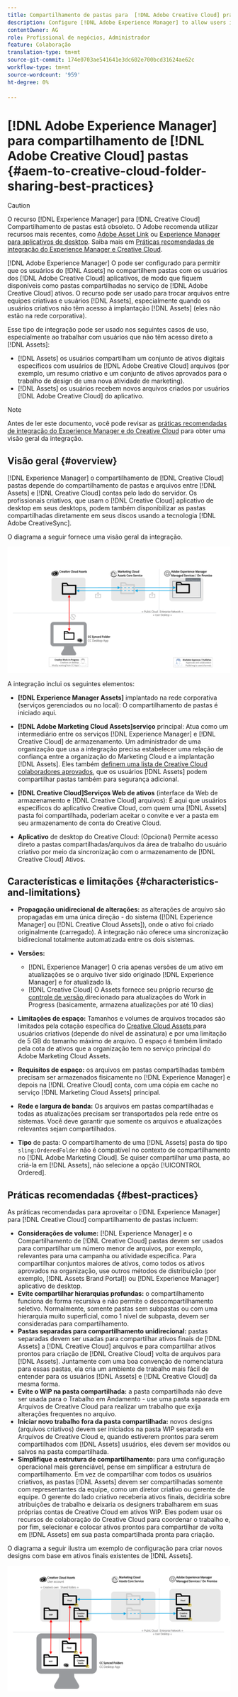 ```yaml
---
title: Compartilhamento de pastas para  [!DNL Adobe Creative Cloud] práticas recomendadas
description: Configure [!DNL Adobe Experience Manager] to allow users in [!DNL Experience Manager Assets] para trocar pastas com usuários do Adobe Creative Cloud (CC).
contentOwner: AG
role: Profissional de negócios, Administrador
feature: Colaboração
translation-type: tm+mt
source-git-commit: 174e0703ae541641e3dc602e700bcd31624ae62c
workflow-type: tm+mt
source-wordcount: '959'
ht-degree: 0%

---
```



# [!DNL Adobe Experience Manager] para compartilhamento de  [!DNL Adobe Creative Cloud] pastas  {#aem-to-creative-cloud-folder-sharing-best-practices}

>[!CAUTION]
>
>O recurso [!DNL Experience Manager] para [!DNL Creative Cloud] Compartilhamento de pastas está obsoleto. O Adobe recomenda utilizar recursos mais recentes, como [Adobe Asset Link](https://helpx.adobe.com/enterprise/admin-guide.html/enterprise/using/adobe-asset-link.ug.html) ou [Experience Manager para aplicativos de desktop](https://experienceleague.adobe.com/docs/experience-manager-desktop-app/using/using.html). Saiba mais em [Práticas recomendadas de integração do Experience Manager e Creative Cloud](/help/assets/aem-cc-integration-best-practices.md).

[!DNL Adobe Experience Manager] O pode ser configurado para permitir que os usuários do  [!DNL Assets] no compartilhem pastas com os usuários dos  [!DNL Adobe Creative Cloud] aplicativos, de modo que fiquem disponíveis como pastas compartilhadas no serviço de  [!DNL Adobe Creative Cloud] ativos. O recurso pode ser usado para trocar arquivos entre equipes criativas e usuários [!DNL Assets], especialmente quando os usuários criativos não têm acesso à implantação [!DNL Assets] (eles não estão na rede corporativa).

Esse tipo de integração pode ser usado nos seguintes casos de uso, especialmente ao trabalhar com usuários que não têm acesso direto a [!DNL Assets]:

* [!DNL Assets] os usuários compartilham um conjunto de ativos digitais específicos com usuários de  [!DNL Adobe Creative Cloud] arquivos (por exemplo, um resumo criativo e um conjunto de ativos aprovados para o trabalho de design de uma nova atividade de marketing).
* [!DNL Assets] os usuários recebem novos arquivos criados por usuários  [!DNL Adobe Creative Cloud] do aplicativo.

>[!NOTE]
>
>Antes de ler este documento, você pode revisar as [práticas recomendadas de integração do Experience Manager e do Creative Cloud](/help/assets/aem-cc-integration-best-practices.md) para obter uma visão geral da integração.

## Visão geral {#overview}

[!DNL Experience Manager] o compartilhamento de  [!DNL Creative Cloud] pastas depende do compartilhamento de pastas e arquivos entre  [!DNL Assets] e  [!DNL Creative Cloud] contas pelo lado do servidor. Os profissionais criativos, que usam o [!DNL Creative Cloud] aplicativo de desktop em seus desktops, podem também disponibilizar as pastas compartilhadas diretamente em seus discos usando a tecnologia [!DNL Adobe CreativeSync].

O diagrama a seguir fornece uma visão geral da integração.

![chlimage_1-179](assets/chlimage_1-406.png)

A integração inclui os seguintes elementos:

* **[!DNL Experience Manager Assets]** implantado na rede corporativa (serviços gerenciados ou no local): O compartilhamento de pastas é iniciado aqui.
* **[!DNL Adobe Marketing Cloud Assets]serviço** principal: Atua como um intermediário entre os serviços  [!DNL Experience Manager] e  [!DNL Creative Cloud] de armazenamento. Um administrador de uma organização que usa a integração precisa estabelecer uma relação de confiança entre a organização do Marketing Cloud e a implantação [!DNL Assets]. Eles também [definem uma lista de Creative Cloud colaboradores aprovados](https://experienceleague.adobe.com/docs/core-services/interface/assets/t-admin-add-cc-user.html), que os usuários [!DNL Assets] podem compartilhar pastas também para segurança adicional.

* **[!DNL Creative Cloud]Serviços Web de ativos**  (interface da Web de armazenamento e  [!DNL Creative Cloud] arquivos): É aqui que usuários específicos do aplicativo Creative Cloud, com quem uma  [!DNL Assets] pasta foi compartilhada, poderiam aceitar o convite e ver a pasta em seu armazenamento de conta do Creative Cloud.
* **Aplicativo** de desktop do Creative Cloud: (Opcional) Permite acesso direto a pastas compartilhadas/arquivos da área de trabalho do usuário criativo por meio da sincronização com o armazenamento de  [!DNL Creative Cloud] Ativos.

## Características e limitações {#characteristics-and-limitations}

* **Propagação unidirecional de alterações:** as alterações de arquivo são propagadas em uma única direção - do sistema ([!DNL Experience Manager] ou  [!DNL Creative Cloud Assets]), onde o ativo foi criado originalmente (carregado). A integração não oferece uma sincronização bidirecional totalmente automatizada entre os dois sistemas.
* **Versões:**

   * [!DNL Experience Manager] O cria apenas versões de um ativo em atualizações se o arquivo tiver sido originado  [!DNL Experience Manager] e for atualizado lá.
   * [!DNL Creative Cloud] O Assets fornece seu próprio recurso  [de controle de versão ](https://helpx.adobe.com/creative-cloud/help/versioning-faq.html) direcionado para atualizações do Work in Progress (basicamente, armazena atualizações por até 10 dias)

* **Limitações de espaço:** Tamanhos e volumes de arquivos trocados são limitados pela cotação específica do  [Creative Cloud Assets ](https://helpx.adobe.com/creative-cloud/kb/file-storage-quota.html) para usuários criativos (depende do nível de assinatura) e por uma limitação de 5 GB do tamanho máximo de arquivo. O espaço é também limitado pela cota de ativos que a organização tem no serviço principal do Adobe Marketing Cloud Assets.

* **Requisitos de espaço:** os arquivos em pastas compartilhadas também precisam ser armazenados fisicamente no  [!DNL Experience Manager] e depois na  [!DNL Creative Cloud] conta, com uma cópia em cache no serviço  [!DNL Marketing Cloud Assets] principal.
* **Rede e largura de banda:** Os arquivos em pastas compartilhadas e todas as atualizações precisam ser transportados pela rede entre os sistemas. Você deve garantir que somente os arquivos e atualizações relevantes sejam compartilhados.
* **Tipo** de pasta: O compartilhamento de uma  [!DNL Assets] pasta do tipo  `sling:OrderedFolder` não é compatível no contexto de compartilhamento no  [!DNL Adobe Marketing Cloud]. Se quiser compartilhar uma pasta, ao criá-la em [!DNL Assets], não selecione a opção [!UICONTROL Ordered].

## Práticas recomendadas {#best-practices}

As práticas recomendadas para aproveitar o [!DNL Experience Manager] para [!DNL Creative Cloud] compartilhamento de pastas incluem:

* **Considerações de volume:** [!DNL Experience Manager] e o Compartilhamento de  [!DNL Creative Cloud] pastas devem ser usados para compartilhar um número menor de arquivos, por exemplo, relevantes para uma campanha ou atividade específica. Para compartilhar conjuntos maiores de ativos, como todos os ativos aprovados na organização, use outros métodos de distribuição (por exemplo, [!DNL Assets Brand Portal]) ou [!DNL Experience Manager] aplicativo de desktop.
* **Evite compartilhar hierarquias profundas:** o compartilhamento funciona de forma recursiva e não permite o descompartilhamento seletivo. Normalmente, somente pastas sem subpastas ou com uma hierarquia muito superficial, como 1 nível de subpasta, devem ser consideradas para compartilhamento.
* **Pastas separadas para compartilhamento unidirecional:** pastas separadas devem ser usadas para compartilhar ativos finais de  [!DNL Assets] a  [!DNL Creative Cloud] arquivos e para compartilhar ativos prontos para criação de  [!DNL Creative Cloud] volta de arquivos para  [!DNL Assets]. Juntamente com uma boa convenção de nomenclatura para essas pastas, ela cria um ambiente de trabalho mais fácil de entender para os usuários [!DNL Assets] e [!DNL Creative Cloud] da mesma forma.
* **Evite o WIP na pasta compartilhada:** a pasta compartilhada não deve ser usada para o Trabalho em Andamento - use uma pasta separada em Arquivos de Creative Cloud para realizar um trabalho que exija alterações frequentes no arquivo.
* **Iniciar novo trabalho fora da pasta compartilhada:** novos designs (arquivos criativos) devem ser iniciados na pasta WIP separada em Arquivos de Creative Cloud e, quando estiverem prontos para serem compartilhados com  [!DNL Assets] usuários, eles devem ser movidos ou salvos na pasta compartilhada.
* **Simplifique a estrutura de compartilhamento:** para uma configuração operacional mais gerenciável, pense em simplificar a estrutura de compartilhamento. Em vez de compartilhar com todos os usuários criativos, as pastas [!DNL Assets] devem ser compartilhadas somente com representantes da equipe, como um diretor criativo ou gerente de equipe. O gerente do lado criativo receberia ativos finais, decidiria sobre atribuições de trabalho e deixaria os designers trabalharem em suas próprias contas de Creative Cloud em ativos WIP. Eles podem usar os recursos de colaboração do Creative Cloud para coordenar o trabalho e, por fim, selecionar e colocar ativos prontos para compartilhar de volta em [!DNL Assets] em sua pasta compartilhada pronta para criação.

O diagrama a seguir ilustra um exemplo de configuração para criar novos designs com base em ativos finais existentes de [!DNL Assets].

![chlimage_1-180](assets/chlimage_1-407.png)
